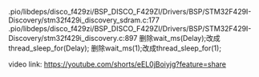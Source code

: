 .pio/libdeps/disco_f429zi/BSP_DISCO_F429ZI/Drivers/BSP/STM32F429I-Discovery/stm32f429i_discovery_sdram.c:177
.pio/libdeps/disco_f429zi/BSP_DISCO_F429ZI/Drivers/BSP/STM32F429I-Discovery/stm32f429i_discovery.c:897
删除wait_ms(Delay);改成thread_sleep_for(Delay);
删除wait_ms(1);改成thread_sleep_for(1);

video link: https://youtube.com/shorts/eEL0jBoiyjg?feature=share